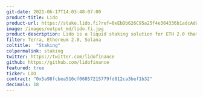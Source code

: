```yaml
---
git-date: 2021-06-17T14:03:48-07:00
product-title: Lido
product-url: https://stake.lido.fi?ref=0xEbDb626C95a25f4e304336b1adcAd0521a1Bdca1
image: /images/output_md/lido.fi.jpg
product-description: Lido is a liquid staking solution for ETH 2.0 that lets users stake their ETH without maintaining infrastructure
filter: Terra, Ethereum 2.0, Solana
coltitle:  "Staking"
colpermalink: staking
twitter: https://twitter.com/lidofinance
github: https://github.com/lidofinance
featured: true
ticker: LDO
contract: "0x5a98fcbea516cf06857215779fd812ca3bef1b32"
decimals: 18
---
```

